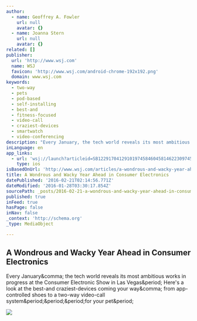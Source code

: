 ```yaml
---
author:
  - name: Geoffrey A. Fowler
    url: null
    avatar: {}
  - name: Joanna Stern
    url: null
    avatar: {}
related: []
publisher:
  url: 'http://www.wsj.com'
  name: WSJ
  favicon: 'http://www.wsj.com/android-chrome-192x192.png'
  domain: www.wsj.com
keywords:
  - two-way
  - pets
  - pod-based
  - self-installing
  - best-and
  - fitness-focused
  - video-call
  - craziest-devices
  - smartwatch
  - video-conferencing
description: "Every January, the tech world reveals its most ambitious works in progress at the Consumer Electronic Show in Las Vegas. Here's a look at the best-and craziest-devices coming your way, from app-controlled shoes to a two-way video-call system...for your pet."
inLanguage: en
app_links:
  - url: 'wsj://launch?articleid=SB12291704129101974584604581462230974537182&headline=A%20two-way%20video%20system%20your%20dog%20can%20use%20to%20call%20you%20at%20work%2C%20and%20more%20devices%20at%20CES%202016&weburl=http://www.wsj.com/articles/SB12291704129101974584604581462230974537182'
    type: ios
isBasedOnUrl: 'http://www.wsj.com/articles/a-wondrous-and-wacky-year-ahead-in-consumer-electronics-1452116495'
title: A Wondrous and Wacky Year Ahead in Consumer Electronics
datePublished: '2016-02-21T02:14:56.771Z'
dateModified: '2016-01-28T03:30:17.854Z'
sourcePath: _posts/2016-02-21-a-wondrous-and-wacky-year-ahead-in-consumer-electronics.md
published: true
inFeed: true
hasPage: false
inNav: false
_context: 'http://schema.org'
_type: MediaObject

---
```

<article style=""><h1>A Wondrous and Wacky Year Ahead in Consumer Electronics</h1><p>Every January&amp;comma; the tech world reveals its most ambitious works in progress at the Consumer Electronic Show in Las Vegas&amp;period; Here's a look at the best-and craziest-devices coming your way&amp;comma; from app-controlled shoes to a two-way video-call system&amp;period;&amp;period;&amp;period;for your pet&amp;period;</p><img src="http://si.wsj.net/public/resources/images/PJ-CE821_CES_G_20160106120937.jpg" /></article>
